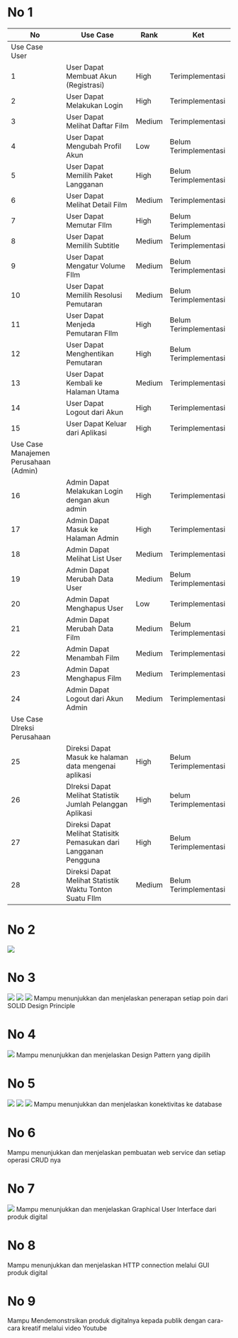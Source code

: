 # No 1

| No                                    | Use Case                                                          | Rank   | Ket                   |
| ------------------------------------- | ----------------------------------------------------------------- | ------ | --------------------- |
| Use Case User                         |                                                                   |        |                       |
| 1                                     | User Dapat Membuat Akun (Registrasi)                              | High   | Terimplementasi       |
| 2                                     | User Dapat Melakukan Login                                        | High   | Terimplementasi       |
| 3                                     | User Dapat Melihat Daftar Film                                    | Medium | Terimplementasi       |
| 4                                     | User Dapat Mengubah Profil Akun                                   | Low    | Belum Terimplementasi |
| 5                                     | User Dapat Memilih Paket Langganan                                | High   | Belum Terimplementasi |
| 6                                     | User Dapat Melihat Detail Film                                    | Medium | Terimplementasi       |
| 7                                     | User Dapat Memutar FIlm                                           | High   | Belum Terimplementasi |
| 8                                     | User Dapat Memilih Subtitle                                       | Medium | Belum Terimplementasi |
| 9                                     | User Dapat Mengatur Volume FIlm                                   | Medium | Belum Terimplementasi |
| 10                                    | User Dapat Memilih Resolusi Pemutaran                             | Medium | Belum Terimplementasi |
| 11                                    | User Dapat Menjeda Pemutaran FIlm                                 | High   | Belum Terimplementasi |
| 12                                    | User Dapat Menghentikan Pemutaran                                 | High   | Belum Terimplementasi |
| 13                                    | User Dapat Kembali ke Halaman Utama                               | Medium | Terimplementasi       |
| 14                                    | User Dapat Logout dari Akun                                       | High   | Terimplementasi       |
| 15                                    | User Dapat Keluar dari Aplikasi                                   | High   | Terimplementasi       |
| Use Case Manajemen Perusahaan (Admin) |                                                                   |        |                       |
| 16                                    | Admin Dapat Melakukan Login dengan akun admin                     | High   | Terimplementasi       |
| 17                                    | Admin Dapat Masuk ke Halaman Admin                                | High   | Terimplementasi       |
| 18                                    | Admin Dapat Melihat List User                                     | Medium | Terimplementasi       |
| 19                                    | Admin Dapat Merubah Data User                                     | Medium | Belum Terimplementasi |
| 20                                    | Admin Dapat Menghapus User                                        | Low    | Terimplementasi       |
| 21                                    | Admin Dapat Merubah Data Film                                     | Medium | Belum Terimplementasi |
| 22                                    | Admin Dapat Menambah Film                                         | Medium | Terimplementasi       |
| 23                                    | Admin Dapat Menghapus Film                                        | Medium | Terimplementasi       |
| 24                                    | Admin Dapat Logout dari Akun Admin                                | Medium | Terimplementasi       |
| Use Case DIreksi Perusahaan           |                                                                   |        |                       |
| 25                                    | Direksi Dapat Masuk ke halaman data mengenai aplikasi             | High   | Belum Terimplementasi |
| 26                                    | DIreksi Dapat Melihat Statistik Jumlah Pelanggan Aplikasi         | High   | belum Terimplementasi |
| 27                                    | Direksi Dapat Melihat Statisitk Pemasukan dari Langganan Pengguna | High   | Belum Terimplementasi |
| 28                                    | Direksi Dapat Melihat Statistik Waktu Tonton Suatu FIlm           | Medium | Belum Terimplementasi |

# No 2
![](https://github.com/RFirdaus21/Netflix-Fek-v2/blob/main/resources/ClassDiagramv2.png)

# No 3
![](https://github.com/RFirdaus21/Netflix-Fek-v2/blob/main/resources/SRP%20from%20Solid.png)
![](https://github.com/RFirdaus21/Netflix-Fek-v2/blob/main/resources/SRP%20from%20Solid%20(2).png)
![](https://github.com/RFirdaus21/Netflix-Fek-v2/blob/main/resources/SRP%20from%20Solid%20(3).png)
Mampu menunjukkan dan menjelaskan penerapan setiap poin dari SOLID Design Principle

# No 4
![](https://github.com/RFirdaus21/Netflix-Fek-v2/blob/main/resources/Singleton.png)
Mampu menunjukkan dan menjelaskan Design Pattern yang dipilih

# No 5
![](https://github.com/RFirdaus21/Netflix-Fek-v2/blob/main/resources/DB_connectCode.png)
![](https://github.com/RFirdaus21/Netflix-Fek-v2/blob/main/resources/DB_connect.png)
![](https://github.com/RFirdaus21/Netflix-Fek-v2/blob/main/resources/DB_connect1.png)
Mampu menunjukkan dan menjelaskan konektivitas ke database

# No 6

Mampu menunjukkan dan menjelaskan pembuatan web service dan setiap operasi CRUD nya

# No 7
![](https://github.com/RFirdaus21/Netflix-Fek-v2/blob/main/resources/GUI_GIF.gif)
Mampu menunjukkan dan menjelaskan Graphical User Interface dari produk digital

# No 8

Mampu menunjukkan dan menjelaskan HTTP connection melalui GUI produk digital

# No 9

Mampu Mendemonstrsikan produk digitalnya kepada publik dengan cara-cara kreatif melalui video Youtube


